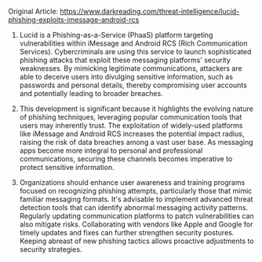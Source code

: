 Original Article: https://www.darkreading.com/threat-intelligence/lucid-phishing-exploits-imessage-android-rcs

1) Lucid is a Phishing-as-a-Service (PhaaS) platform targeting vulnerabilities within iMessage and Android RCS (Rich Communication Services). Cybercriminals are using this service to launch sophisticated phishing attacks that exploit these messaging platforms' security weaknesses. By mimicking legitimate communications, attackers are able to deceive users into divulging sensitive information, such as passwords and personal details, thereby compromising user accounts and potentially leading to broader breaches.

2) This development is significant because it highlights the evolving nature of phishing techniques, leveraging popular communication tools that users may inherently trust. The exploitation of widely-used platforms like iMessage and Android RCS increases the potential impact radius, raising the risk of data breaches among a vast user base. As messaging apps become more integral to personal and professional communications, securing these channels becomes imperative to protect sensitive information.

3) Organizations should enhance user awareness and training programs focused on recognizing phishing attempts, particularly those that mimic familiar messaging formats. It's advisable to implement advanced threat detection tools that can identify abnormal messaging activity patterns. Regularly updating communication platforms to patch vulnerabilities can also mitigate risks. Collaborating with vendors like Apple and Google for timely updates and fixes can further strengthen security postures. Keeping abreast of new phishing tactics allows proactive adjustments to security strategies.